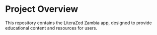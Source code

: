 # Project Overview

This repository contains the LiteraZed Zambia app, designed to provide educational content and resources for users.